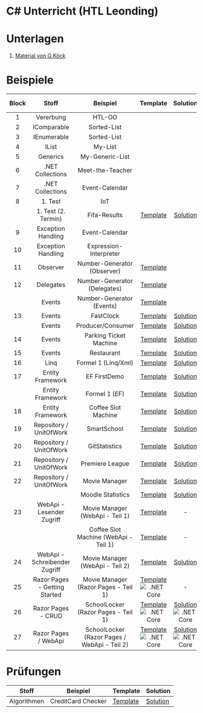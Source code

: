 
# C# Unterricht (HTL Leonding)

# Unterlagen

1. [Material von G.Köck](https://github.com/jfuerlinger/CS_IV_19_20)

# Beispiele

| Block |             Stoff             |                   Beispiel                   |                                                                                                              Template                                                                                                               |                                                                                                              Solution                                                                                                               |                                                                                                        Live Coding                                                                                                        |
|:-----:|:-----------------------------:|:--------------------------------------------:|:-----------------------------------------------------------------------------------------------------------------------------------------------------------------------------------------------------------------------------------:|:-----------------------------------------------------------------------------------------------------------------------------------------------------------------------------------------------------------------------------------:|:-------------------------------------------------------------------------------------------------------------------------------------------------------------------------------------------------------------------------:|
|   1   |           Vererbung           |                    HTL-OO                    |                                                                                                                                                                                                                                     |                                                                                                                                                                                                                                     |                                                                                                                                                                                                                           |
|   2   |          IComparable          |                 Sorted-List                  |                                                                                                                                                                                                                                     |                                                                                                                                                                                                                                     |                                                                                                                                                                                                                           |
|   3   |          IEnumerable          |                 Sorted-List                  |                                                                                                                                                                                                                                     |                                                                                                                                                                                                                                     |                                                                                                                                                                                                                           |
|   4   |             IList             |                   My-List                    |                                                                                                                                                                                                                                     |                                                                                                                                                                                                                                     |                                                                                                                                                                                                                           |
|   5   |           Generics            |               My-Generic-List                |                                                                                                                                                                                                                                     |                                                                                                                                                                                                                                     |                                                                                                                                                                                                                           |
|   6   |       .NET Collections        |               Meet-the-Teacher               |                                                                                                                                                                                                                                     |                                                                                                                                                                                                                                     |                                                                                                                                                                                                                           |
|   7   |       .NET Collections        |                Event-Calendar                |                                                                                                                                                                                                                                     |                                                                                                                                                                                                                                     |                                                                                                                                                                                                                           |
|   8   |            1. Test            |                     IoT                      |                                                                                                                                                                                                                                     |                                                                                                                                                                                                                                     |                                                                                                                                                                                                                           |
|       |      1. Test (2. Termin)      |                 Fifa-Results                 |                                                                         [Template](https://github.com/jfuerlinger/csharp_samples_collections_fifa-results)                                                                          |                                                                     [Solution](https://github.com/jfuerlinger/csharp_samples_collections_fifa-results_solution)                                                                     |                                                                                                                                                                                                                           |
|   9   |      Exception Handling       |                Event-Calendar                |                                                                                                                                                                                                                                     |                                                                                                                                                                                                                                     |                                                                                                                                                                                                                           |
|  10   |      Exception Handling       |            Expression-Interpreter            |                                                                                                                                                                                                                                     |                                                                                                                                                                                                                                     |                                                                                                                                                                                                                           |
|  11   |           Observer            |         Number-Generator (Observer)          |                                                                         [Template](https://github.com/jfuerlinger/csharp_samples_observer_numbergenerator)                                                                          |                                                                                                                                                                                                                                     |                                                                                                                                                                                                                           |
|  12   |           Delegates           |         Number-Generator (Delegates)         |                                                                         [Template](https://github.com/jfuerlinger/csharp_samples_delegates_numbergenerator)                                                                         |                                                                                                                                                                                                                                     |                                                                             [Live Coding](https://github.com/jfuerlinger/LiveCoding_20191212)                                                                             |
|       |            Events             |          Number-Generator (Events)           |                                                                          [Template](https://github.com/jfuerlinger/csharp_samples_events_numbergenerator)                                                                           |                                                                                                                                                                                                                                     |                                                                                                                                                                                                                           |
|  13   |            Events             |                  FastClock                   |                                                                         [Template](https://github.com/jfuerlinger/csharp_samples_events_fastclock-template)                                                                         |                                                                         [Solution](https://github.com/jfuerlinger/csharp_samples_events_fastclock-solution)                                                                         |                                                                                                                                                                                                                           |
|       |            Events             |              Producer/Consumer               |                                                                     [Template](https://github.com/jfuerlinger/csharp_samples_events_producerconsumer-template)                                                                      |                                                                     [Solution](https://github.com/jfuerlinger/csharp_samples_events_producerconsumer-solution)                                                                      |                                                                                                                                                                                                                           |
|  14   |            Events             |            Parking Ticket Machine            |                                                                  [Template](https://github.com/jfuerlinger/csharp_samples_events_parking-ticket-machine-template)                                                                   |                                                                  [Solution](https://github.com/jfuerlinger/csharp_samples_events_parking-ticket-machine-solution)                                                                   |                                                                                                                                                                                                                           |
|  15   |            Events             |                  Restaurant                  |                                                                        [Template](https://github.com/jfuerlinger/csharp_samples_events_restaurant-template)                                                                         |                                                                        [Solution](https://github.com/jfuerlinger/csharp_samples_events_restaurant-solution)                                                                         |                                                                                                                                                                                                                           |
|  16   |             Linq              |             Formel 1 (Linq/Xml)              |                                                                          [Template](https://github.com/jfuerlinger/csharp_samples_linq-formula1-template)                                                                           |                                                                          [Solution](https://github.com/jfuerlinger/csharp_samples_linq-formula1-solution)                                                                           |                                                                                                                                                                                                                           |
|  17   |       Entity Framework        |                 EF FirstDemo                 |                                                                           [Template](https://github.com/jfuerlinger/csharp_samples_ef_firstdemo-template)                                                                           |                                                                           [Solution](https://github.com/jfuerlinger/csharp_samples_ef_firstdemo-solution)                                                                           |                                                                        [Live Coding](https://github.com/jfuerlinger/POS_LiveCoding_2020-03-05_EF)                                                                         |
|       |       Entity Framework        |                Formel 1 (EF)                 |                                                                           [Template](https://github.com/jfuerlinger/csharp_samples_ef_formula1-template)                                                                            |                                                                           [Solution](https://github.com/jfuerlinger/csharp_samples_ef_formula1-solution)                                                                            |                                                                                                                                                                                                                           |
|  18   |       Entity Framework        |             Coffee Slot Machine              |                                                                       [Template](https://github.com/jfuerlinger/csharp_samples_ef_coffeeslotmachine-template)                                                                       |                                                                       [Solution](https://github.com/jfuerlinger/csharp_samples_ef_coffeeslotmachine-solution)                                                                       |                                                                        [Live Coding](https://github.com/jfuerlinger/POS_LiveCoding_2020-03-12_EF)                                                                         |
|  19   |    Repository / UnitOfWork    |                 SmartSchool                  |                                                                        [Template](https://github.com/jfuerlinger/csharp_samples_ef_uow_smartschool-template)                                                                        |                                                                        [Solution](https://github.com/jfuerlinger/csharp_samples_ef_uow_smartschool-solution)                                                                        |                                                                                                                                                                                                                           |
|  20   |    Repository / UnitOfWork    |                GitStatistics                 |                                                                       [Template](https://github.com/jfuerlinger/csharp_samples_ef_uow_gitstatistics-template)                                                                       |                                                                       [Solution](https://github.com/jfuerlinger/csharp_samples_ef_uow_gitstatistics-solution)                                                                       |                                                                                                                                                                                                                           |
|  21   |    Repository / UnitOfWork    |               Premiere League                |                                                                       [Template](https://github.com/jfuerlinger/csharp_samples_ef_uow_premierleague-template)                                                                       |                                                                       [Solution](https://github.com/jfuerlinger/csharp_samples_ef_uow_premierleague-solution)                                                                       |                                                                                                                                                                                                                           |
|  22   |    Repository / UnitOfWork    |                Movie Manager                 |                                                                       [Template](https://github.com/jfuerlinger/csharp_samples_ef_uow_moviemanager-template)                                                                        |                                                                       [Solution](https://github.com/jfuerlinger/csharp_samples_ef_uow_moviemanager-solution)                                                                        |                                                                                                                                                                                                                           |
|       |                               |              Moodle Statistics               |                                                                     [Template](https://github.com/jfuerlinger/csharp_samples_ef_uow_moodlestatistics-template)                                                                      |                                                                     [Solution](https://github.com/jfuerlinger/csharp_samples_ef_uow_moodlestatistics-solution)                                                                      |                                                                                                             -                                                                                                             |
|  23   |   WebApi - Lesender Zugriff   |       Movie Manager (WebApi - Teil 1)        |                                                                    [Template](https://github.com/jfuerlinger/csharp_samples_webapi_moviemanager-part1-template)                                                                     |                                                                                                                  -                                                                                                                  |                                                                    [LiveCoding](https://github.com/jfuerlinger/csharp_livecoding_ef_uow_webapi-part1)                                                                     |
|       |                               |    Coffee Slot Machine (WebApi - Teil 1)     |                                                                  [Template](https://github.com/jfuerlinger/csharp_samples_webapi_coffeeslotmachine-part1-template)                                                                  |                                                                                                                  -                                                                                                                  |                                                                                                             -                                                                                                             |
|  24   | WebApi - Schreibender Zugriff |       Movie Manager (WebApi - Teil 2)        |                                                                    [Template](https://github.com/jfuerlinger/csharp_samples_webapi_moviemanager-part2-template)                                                                     |                                                                    [Solution](https://github.com/jfuerlinger/csharp_samples_webapi_moviemanager-part2-solution)                                                                     |                                                              [LiveCoding](https://github.com/jfuerlinger/csharp_livecoding_ef_uow_webapi-part2/tree/master)                                                               |
|  25   | Razor Pages - Getting Started |     Movie Manager (Razor Pages - Teil 1)     | [Template](https://github.com/jfuerlinger/csharp_samples_razorpages_moviemanager-part1-template) ![.NET Core](https://github.com/jfuerlinger/csharp_samples_razorpages_moviemanager-part1-template/workflows/.NET%20Core/badge.svg) |                                                                                                                  -                                                                                                                  | [LiveCoding](https://github.com/jfuerlinger/csharp_livecoding_ef_uow_razorpages-part1/tree/master) ![.NET Core](https://github.com/jfuerlinger/csharp_livecoding_ef_uow_razorpages-part1/workflows/.NET%20Core/badge.svg) |
|  26   |      Razor Pages - CRUD       |     SchoolLocker (Razor Pages - Teil 1)      | [Template](https://github.com/jfuerlinger/csharp_samples_razorpages_schoollocker-part1-template) ![.NET Core](https://github.com/jfuerlinger/csharp_samples_razorpages_schoollocker-part1-template/workflows/.NET%20Core/badge.svg) | [Solution](https://github.com/jfuerlinger/csharp_samples_razorpages_schoollocker-part1-solution) ![.NET Core](https://github.com/jfuerlinger/csharp_samples_razorpages_schoollocker-part1-solution/workflows/.NET%20Core/badge.svg) | [LiveCoding](https://github.com/jfuerlinger/csharp_livecoding_ef_uow_razorpages-part2/tree/master) ![.NET Core](https://github.com/jfuerlinger/csharp_livecoding_ef_uow_razorpages-part2/workflows/.NET%20Core/badge.svg) |
|  27   |     Razor Pages / WebApi      | SchoolLocker (Razor Pages / WebApi - Teil 2) | [Template](https://github.com/jfuerlinger/csharp_samples_razorpages_schoollocker-part2-template) ![.NET Core](https://github.com/jfuerlinger/csharp_samples_razorpages_schoollocker-part2-template/workflows/.NET%20Core/badge.svg) | [Solution](https://github.com/jfuerlinger/csharp_samples_razorpages_schoollocker-part2-solution) ![.NET Core](https://github.com/jfuerlinger/csharp_samples_razorpages_schoollocker-part2-solution/workflows/.NET%20Core/badge.svg) |                                                                                                             -                                                                                                             |



# Prüfungen

|    Stoff    |      Beispiel      | Template                                                                                  | Solution                                                                                  |
|:-----------:|:------------------:|-------------------------------------------------------------------------------------------|-------------------------------------------------------------------------------------------|
| Algorithmen | CreditCard Checker | [Template](https://github.com/jfuerlinger/csharp_samples_algo_creditcardchecker-template) | [Solution](https://github.com/jfuerlinger/csharp_samples_algo_creditcardchecker-solution) |

